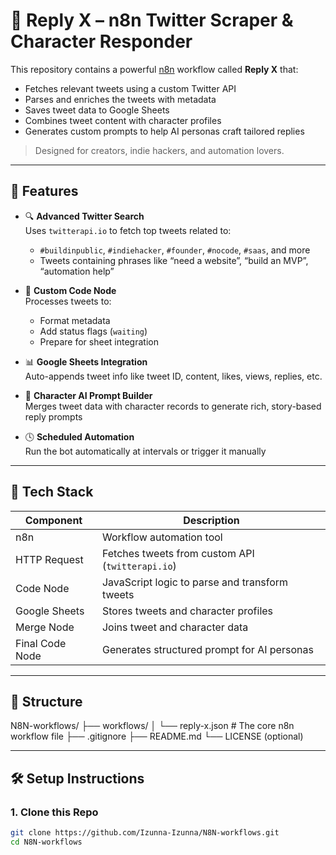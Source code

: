 # 🤖 Reply X – n8n Twitter Scraper & Character Responder

This repository contains a powerful [n8n](https://n8n.io/) workflow called **Reply X** that:

- Fetches relevant tweets using a custom Twitter API
- Parses and enriches the tweets with metadata
- Saves tweet data to Google Sheets
- Combines tweet content with character profiles
- Generates custom prompts to help AI personas craft tailored replies

> Designed for creators, indie hackers, and automation lovers.

---

## 🚀 Features

- 🔍 **Advanced Twitter Search**  
  Uses `twitterapi.io` to fetch top tweets related to:
  - `#buildinpublic`, `#indiehacker`, `#founder`, `#nocode`, `#saas`, and more
  - Tweets containing phrases like “need a website”, “build an MVP”, “automation help”

- 📑 **Custom Code Node**  
  Processes tweets to:
  - Format metadata
  - Add status flags (`waiting`)
  - Prepare for sheet integration

- 📊 **Google Sheets Integration**  
  Auto-appends tweet info like tweet ID, content, likes, views, replies, etc.

- 🧠 **Character AI Prompt Builder**  
  Merges tweet data with character records to generate rich, story-based reply prompts

- 🕓 **Scheduled Automation**  
  Run the bot automatically at intervals or trigger it manually

---

## 🧰 Tech Stack

| Component       | Description                                     |
|----------------|-------------------------------------------------|
| n8n             | Workflow automation tool                        |
| HTTP Request    | Fetches tweets from custom API (`twitterapi.io`) |
| Code Node       | JavaScript logic to parse and transform tweets |
| Google Sheets   | Stores tweets and character profiles            |
| Merge Node      | Joins tweet and character data                  |
| Final Code Node | Generates structured prompt for AI personas    |

---

## 📁 Structure

N8N-workflows/
├── workflows/
│ └── reply-x.json # The core n8n workflow file
├── .gitignore
├── README.md
└── LICENSE (optional)

---

## 🛠 Setup Instructions

### 1. Clone this Repo

```bash
git clone https://github.com/Izunna-Izunna/N8N-workflows.git
cd N8N-workflows
